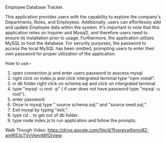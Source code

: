 Employee Database Tracker.

This application provides users with the capability to explore the company's Departments, Roles, and Employees. Additionally, users can effortlessly add and update Employee data within the system. It's important to note that this application relies on Inquirer and Mysql2, and therefore users need to ensure its installation prior to usage. Furthermore, the application utilizes MySQL to host the database. For security purposes, the password to access the local MySQL has been omitted, prompting users to enter their own password for proper utilization of the application.

How to use:-
1) open connection.js and enter users password to asscess mysql.
2) right click on index.js and click intergrated terminal type "npm install".
3) in db folder right click on schema.sql and click on intergrated terminal.
4) type "mysql -u root -p" ( if user does not have password type "mysql -u root").
5) enter password.
6) Once in mysql type " source schema.sql;" and "source seed.sql;".
7) Exit mysql by typing "exit;".
8) type cd .. to get out of db folder.
9) type node index.js to run application and follow the prompts. 

Walk Though Video: https://drive.google.com/file/d/1fvprevw6xmo8Z-amRI53cTVvVkeyMjfO/view


